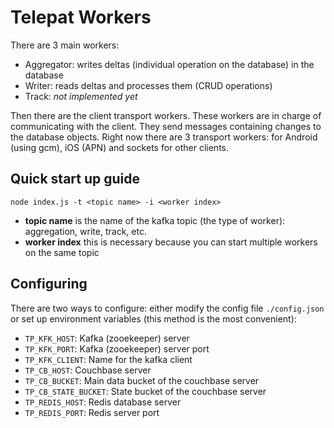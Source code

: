 # Telepat Workers

There are 3 main workers:

* Aggregator: writes deltas (individual operation on the database) in the database
* Writer: reads deltas and processes them (CRUD operations)
* Track: *not implemented yet*

Then there are the client transport workers. These workers are in charge of communicating with the client. They send
messages containing changes to the database objects. Right now there are 3 transport workers: for Android (using gcm),
iOS (APN) and sockets for other clients.

## Quick start up guide

`node index.js -t <topic name> -i <worker index>`

* **topic name** is the name of the kafka topic (the type of worker): aggregation, write, track, etc.
* **worker index** this is necessary because you can start multiple workers on the same topic

## Configuring

There are two ways to configure: either modify the config file `./config.json` or
set up environment variables (this method is the most convenient):

* `TP_KFK_HOST`: Kafka (zooekeeper) server
* `TP_KFK_PORT`: Kafka (zooekeeper) server port
* `TP_KFK_CLIENT`: Name for the kafka client
* `TP_CB_HOST`: Couchbase server
* `TP_CB_BUCKET`: Main data bucket of the couchbase server
* `TP_CB_STATE_BUCKET`: State bucket of the couchbase server
* `TP_REDIS_HOST`: Redis database server
* `TP_REDIS_PORT`: Redis server port
